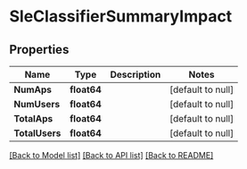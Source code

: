 # SleClassifierSummaryImpact

## Properties
Name | Type | Description | Notes
------------ | ------------- | ------------- | -------------
**NumAps** | **float64** |  | [default to null]
**NumUsers** | **float64** |  | [default to null]
**TotalAps** | **float64** |  | [default to null]
**TotalUsers** | **float64** |  | [default to null]

[[Back to Model list]](../README.md#documentation-for-models) [[Back to API list]](../README.md#documentation-for-api-endpoints) [[Back to README]](../README.md)

